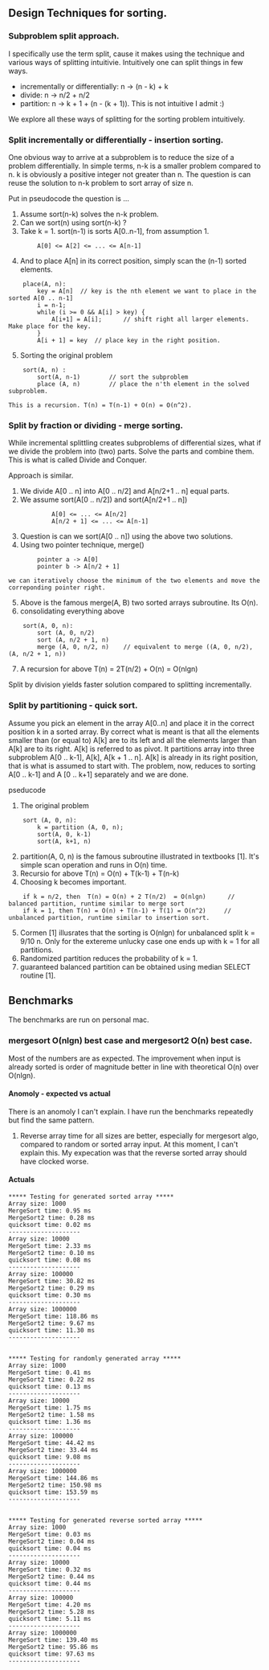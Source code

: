 ## Design Techniques for sorting. 

### Subproblem split approach. 
I specifically use the term split, cause it makes using the technique and various ways of splitting intuitivie. Intuitively one can split things in few ways.
+ incrementally or differentially:  n ->  (n - k)   +  k
+ divide:  n -> n/2 + n/2
+ partition: n ->  k + 1 +  (n - (k + 1)). This is not intuitive I admit :)

We explore all these ways of splitting for the sorting problem intuitively. 

### Split incrementally or differentially - insertion sorting.
One obvious way to arrive at a subproblem is to reduce the size of a problem differentially. In simple terms, n-k is a smaller problem compared to 
n.  k is obviously a positive integer not greater than n. The question is can reuse the solution to n-k problem to sort array of size n. 

Put in pseudocode the question is ... 
1. Assume sort(n-k) solves the n-k problem.
2. Can we sort(n) using sort(n-k) ? 
3. Take k = 1. sort(n-1) is sorts A[0..n-1], from assumption 1. 
```
        A[0] <= A[2] <= ... <= A[n-1]   
```
4. And to place A[n] in its correct position, simply scan the (n-1) sorted elements. 
```
    place(A, n):    
        key = A[n]  // key is the nth element we want to place in the sorted A[0 .. n-1]
        i = n-1;
        while (i >= 0 && A[i] > key) {
            A[i+1] = A[i];      // shift right all larger elements.  Make place for the key. 
        }
        A[i + 1] = key  // place key in the right position. 
```
5. Sorting the original problem
``` 
    sort(A, n) : 
        sort(A, n-1)        // sort the subproblem 
        place (A, n)        // place the n'th element in the solved subproblem.
``` 
    This is a recursion. T(n) = T(n-1) + O(n) = O(n^2). 


### Split by fraction or dividing - merge sorting.
While incremental splittling creates subproblems of differential sizes, what if we divide the problem into (two) parts. Solve the parts and combine them.
This is what is called Divide and Conquer.

Approach is similar. 
1. We divide A[0 .. n] into A[0 .. n/2] and A[n/2+1 .. n] equal parts. 
2. We assume sort(A[0 .. n/2]) and sort(A[n/2+1 .. n])
```
            A[0] <= ... <= A[n/2]   
            A[n/2 + 1] <= ... <= A[n-1]   
```
3. Question is can we sort(A[0 .. n]) using the above two solutions. 
4. Using two pointer technique,   merge()
```
        pointer a -> A[0]
        pointer b -> A[n/2 + 1] 
```
    we can iteratively choose the minimum of the two elements and move the correponding pointer right. 
5. Above is the famous merge(A, B) two sorted arrays subroutine. Its O(n). 
6. consolidating everything above 
```
    sort(A, 0, n): 
        sort (A, 0, n/2)
        sort (A, n/2 + 1, n)
        merge (A, 0, n/2, n)    // equivalent to merge ((A, 0, n/2), (A, n/2 + 1, n)) 
```
7. A recursion for above 
    T(n) = 2T(n/2) + O(n) = O(nlgn)

Split by division yields faster solution compared to splitting incrementally. 
 

### Split by partitioning - quick sort.
Assume you pick an element in the array A[0..n] and place it in the correct position k in a sorted array. By correct what is meant is that all the elements 
smaller than (or equal to)  A[k] are to its left and all the elements larger than A[k] are to its right. A[k] is referred to as pivot. It partitions array 
into three subproblem A[0 .. k-1], A[k], A[k + 1 .. n]. A[k] is already in its right position, that is what is assumed to start with. The problem, now, 
reduces to sorting A[0 .. k-1] and A [0 .. k+1] separately and we are done. 

pseducode 
1. The original problem
```
    sort (A, 0, n): 
        k = partition (A, 0, n);  
        sort(A, 0, k-1)
        sort(A, k+1, n)
```
2. partition(A, 0, n) is the famous subroutine illustrated in textbooks [1]. It's simple scan operation and runs in O(n) time. 
3. Recursio for above 
    T(n) = O(n) + T(k-1) + T(n-k)
4. Choosing k becomes important.  
```
    if k = n/2, then  T(n) = O(n) + 2 T(n/2)  = O(nlgn)      // balanced partition, runtime similar to merge sort
    if k = 1, then T(n) = O(n) + T(n-1) + T(1) = O(n^2)     // unbalanced partition, runtime similar to insertion sort. 
``` 
5. Cormen [1] illusrates that the sorting is O(nlgn) for unbalanced split k = 9/10 n. Only for the extereme unlucky case one ends up with k = 1 for all partitions. 
6. Randomized partition reduces the probability of k = 1. 
7. guaranteed balanced partition can be obtained using median SELECT routine [1].


## Benchmarks 
The benchmarks are run on personal mac.

### mergesort O(nlgn) best case and mergesort2 O(n) best case.
Most of the numbers are as expected. The improvement when input is already sorted is order of magnitude better in line with theoretical O(n) over O(nlgn). 


#### Anomoly - expected vs actual
There is an anomoly I can't explain. I have run the benchmarks repeatedly but find the same pattern. 

1. Reverse array time for all sizes are better, especially for mergesort algo, compared to random or sorted array input. 
At this moment, I can't explain this. My expecation was that the reverse sorted array should have clocked worse. 


#### Actuals

```
***** Testing for generated sorted array *****
Array size: 1000
MergeSort time: 0.95 ms
MergeSort2 time: 0.28 ms
quicksort time: 0.02 ms
--------------------
Array size: 10000
MergeSort time: 2.33 ms
MergeSort2 time: 0.10 ms
quicksort time: 0.08 ms
--------------------
Array size: 100000
MergeSort time: 30.82 ms
MergeSort2 time: 0.29 ms
quicksort time: 0.30 ms
--------------------
Array size: 1000000
MergeSort time: 118.86 ms
MergeSort2 time: 9.67 ms
quicksort time: 11.30 ms
--------------------


***** Testing for randomly generated array *****
Array size: 1000
MergeSort time: 0.41 ms
MergeSort2 time: 0.22 ms
quicksort time: 0.13 ms
--------------------
Array size: 10000
MergeSort time: 1.75 ms
MergeSort2 time: 1.58 ms
quicksort time: 1.36 ms
--------------------
Array size: 100000
MergeSort time: 44.42 ms
MergeSort2 time: 33.44 ms
quicksort time: 9.08 ms
--------------------
Array size: 1000000
MergeSort time: 144.86 ms
MergeSort2 time: 150.98 ms
quicksort time: 153.59 ms
--------------------


***** Testing for generated reverse sorted array *****
Array size: 1000
MergeSort time: 0.03 ms
MergeSort2 time: 0.04 ms
quicksort time: 0.04 ms
--------------------
Array size: 10000
MergeSort time: 0.32 ms
MergeSort2 time: 0.44 ms
quicksort time: 0.44 ms
--------------------
Array size: 100000
MergeSort time: 4.20 ms
MergeSort2 time: 5.28 ms
quicksort time: 5.11 ms
--------------------
Array size: 1000000
MergeSort time: 139.40 ms
MergeSort2 time: 95.86 ms
quicksort time: 97.63 ms
--------------------
```